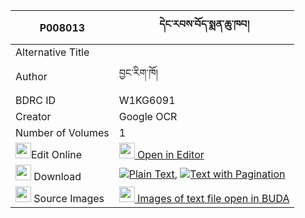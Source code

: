 |P008013|དེང་རབས་བོད་སྨན་ཆུ་ཁབ། 
| --- | --- 
|Alternative Title |
|Author| བྱང་རིག་ཁོ།
|BDRC ID | W1KG6091
|Creator | Google OCR
|Number of Volumes| 1
|<img width="25" src="https://img.icons8.com/color/25/000000/edit-property.png">Edit Online| [<img width="25" src="https://avatars.githubusercontent.com/u/45091458?s=200&v=4"> Open in Editor](http://editor.openpecha.org/P008013)
|<img width="25" src="https://img.icons8.com/fluent/48/000000/download-2.png"/>  Download | [![](https://img.icons8.com/color/20/000000/txt.png)Plain Text](https://github.com/Openpecha/P008013/releases/download/v2/deng_rab_bo_menchu_khab_plain_P008013.zip), [![](https://img.icons8.com/color/20/000000/txt.png)Text with Pagination](https://github.com/Openpecha/P008013/releases/download/v2/deng_rab_bo_menchu_khab_pages_P008013.zip)
|<img width="25" src="https://img.icons8.com/plasticine/100/000000/pictures-folder.png"/>  Source Images | [<img width="25" src="https://library.bdrc.io/icons/BUDA-small.svg"> Images of text file open in BUDA](https://library.bdrc.io/show/bdr:W1KG6091)